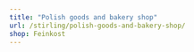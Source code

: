 ```yaml
---
title: "Polish goods and bakery shop"
url: /stirling/polish-goods-and-bakery-shop/
shop: Feinkost
---
```

